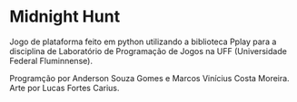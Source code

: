 # Midnight Hunt

Jogo de plataforma feito em python utilizando a biblioteca Pplay para a disciplina de Laboratório de Programação de Jogos na UFF (Universidade Federal Fluminnense).

Programção por Anderson Souza Gomes e Marcos Vinícius Costa Moreira.
Arte por Lucas Fortes Carius.
